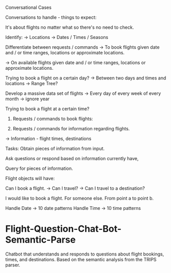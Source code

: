 Conversational Cases

Conversations to handle - things to expect:

It's about flights no matter what so there's no need to check.

Identify:
-> Locations
-> Dates / Times / Seasons

Differentiate between requests / commands
-> To book flights given date and / or time ranges, locations or 
    approximate locations.

-> On available flights given date and / or time ranges, locations or 
    approximate locations.




Trying to book a flight on a certain day?
-> Between two days and times and locations
-> Range Tree?

Develop a massive data set of flights
-> Every day of every week of every month -> ignore year

Trying to book a flight at a certain time?



1. Requests / commands to book flights:

2. Requests / commands for information regarding flights.


-> Information - flight times, destinations 


Tasks:
Obtain pieces of information from input.

Ask questions or respond based on information currently have,

Query for pieces of information.


Flight objects will have:


Can I book a flight.
-> Can I travel?
-> Can I travel to a destination?

I would like to book a flight. For someone else. From point a to point b.

Handle Date -> 10 date patterns
Handle Time -> 10 time patterns 






# Flight-Question-Chat-Bot-Semantic-Parse
Chatbot that understands and responds to questions about flight bookings, times, and destinations. Based on the semantic analysis from the TRIPS parser.

